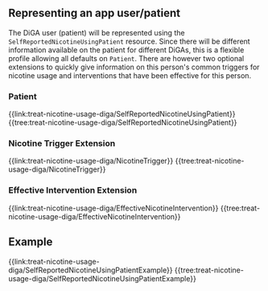 ## Representing an app user/patient

The DiGA user (patient) will be represented using the `SelfReportedNicotineUsingPatient` resource. Since there will be different information available on the patient for different DiGAs, this is a flexible profile allowing all defaults on `Patient`. There are however two optional extensions to quickly give information on this person's common triggers for nicotine usage and interventions that have been effective for this person.

### Patient
{{link:treat-nicotine-usage-diga/SelfReportedNicotineUsingPatient}}
{{tree:treat-nicotine-usage-diga/SelfReportedNicotineUsingPatient}}

### Nicotine Trigger Extension
{{link:treat-nicotine-usage-diga/NicotineTrigger}}
{{tree:treat-nicotine-usage-diga/NicotineTrigger}}

### Effective Intervention Extension
{{link:treat-nicotine-usage-diga/EffectiveNicotineIntervention}}
{{tree:treat-nicotine-usage-diga/EffectiveNicotineIntervention}}

## Example
{{link:treat-nicotine-usage-diga/SelfReportedNicotineUsingPatientExample}}
{{tree:treat-nicotine-usage-diga/SelfReportedNicotineUsingPatientExample}}